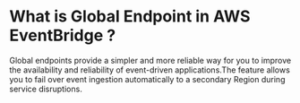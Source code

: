 # What is Global Endpoint in AWS EventBridge ?

Global endpoints provide a simpler and more reliable way for you to improve the availability and reliability of
event-driven applications.The feature allows you to fail over event ingestion automatically to a secondary Region during
service disruptions.